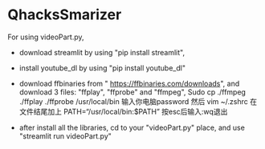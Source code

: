# QhacksSmarizer
For using videoPart.py,
- download streamlit by using "pip install streamlit", 
- install youtube_dl by using "pip install youtube_dl"
- download ffbinaries from " https://ffbinaries.com/downloads", and download 3 files: "ffplay", "ffprobe" and "ffmpeg", Sudo cp ./ffmpeg ./ffplay ./ffprobe /usr/local/bin
输入你电脑password
然后 vim ~/.zshrc
在文件结尾加上
PATH=“/usr/local/bin:$PATH”
按esc后输入:wq退出

- after install all the libraries, cd to your "videoPart.py" place, and use "streamlit run videoPart.py"

